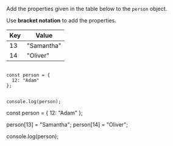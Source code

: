 Add the properties given in the table below
to the `person` object.

Use **bracket notation** to add the properties.

| Key | Value      |
| --- | ---------- |
| 13  | "Samantha" |
| 14  | "Oliver"   |

<codeblock language="javascript" type="exercise" testMode="fixedInput">
<code>
const person = {
  12: "Adam"
};

console.log(person);
</code>

<solution>
const person = {
  12: "Adam"
};

person[13] = "Samantha";
person[14] = "Oliver";

console.log(person);
</solution>
</codeblock>